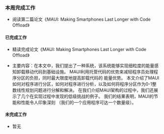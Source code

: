 ### 本周完成工作
- 阅读第二篇论文《MAUI: Making Smartphones Last Longer with Code Offload》

#### 已完成工作
- 精读完成论文《MAUI: Making Smartphones Last Longer with Code Offload》

- 主要内容：在本文中，我们提出了一种系统，该系统能够实现细粒度的能量感知卸载移动代码到基础设施。 MAUI利用托管代码的优势来减轻程序员处理程序分区的负担，同时最大限度地提高卸载代码的
能量优势。 本文介绍了MAUI如何对程序进行分区，如何对程序进行分析，以及如何将程序分区作为0-1整数线性规划问题进行分解和解决。 在我们介绍MAUI架构的过程中，我们还展示了几个在实现过程中发现的低级挑战的例子。 我们的结果表明，MAUI的节能和性能令人印象深刻
（我们的一个应用程序可达一个数量级）。

#### 未完成工作
- 暂无
